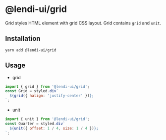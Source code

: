 # @lendi-ui/grid

Grid styles HTML element with grid CSS layout. Grid contains `grid` and `unit`.

## Installation

```
yarn add @lendi-ui/grid
```

## Usage

- grid

```jsx
import { grid } from '@lendi-ui/grid';
const Grid = styled.div`
  ${grid({ halign: 'justify-center' })};
`;
```

- unit

```jsx
import { unit } from '@lendi-ui/grid';
const Quarter = styled.div`
  ${unit({ offset: 1 / 4, size: 1 / 4 })};
`;
```
